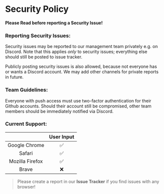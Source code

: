 # Security Policy
**Please Read before reporting a Security Issue!**

### Reporting Security Issues:
Security issues may be reported to our management team privately e.g. on Discord. Note that this applies _only_ to security issues; everything else should still be posted to issue tracker.

Publicly posting security issues is also allowed, because not everyone has or wants a Discord account. We may add other channels for private reports in future.

### Team Guidelines:
Everyone with push access must use two-factor authentication for their Github accounts. Should their account still be compromised, other team members should be immediately notified via Discord.

### Current Support:

|                 |     User Input     |
|:---------------:|:------------------:|
|  Google Chrome  | :white_check_mark: |
|      Safari     | :white_check_mark: |
| Mozilla Firefox | :white_check_mark: |
|      Brave      |         :x:        |

> Please create a report in our **Issue Tracker** if you find issues with any browser!
